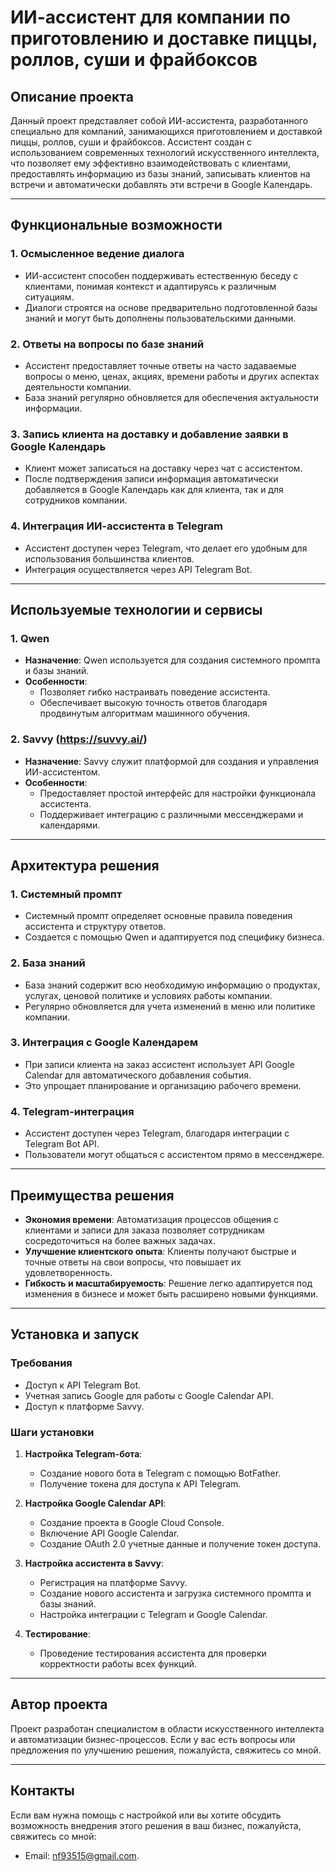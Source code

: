 # ИИ-ассистент для компании по приготовлению и доставке пиццы, роллов, суши и фрайбоксов

## Описание проекта

Данный проект представляет собой ИИ-ассистента, разработанного специально для компаний, занимающихся приготовлением и доставкой пиццы, роллов, суши и фрайбоксов. Ассистент создан с использованием современных технологий искусственного интеллекта, что позволяет ему эффективно взаимодействовать с клиентами, предоставлять информацию из базы знаний, записывать клиентов на встречи и автоматически добавлять эти встречи в Google Календарь.

---

## Функциональные возможности

### 1. **Осмысленное ведение диалога**
   - ИИ-ассистент способен поддерживать естественную беседу с клиентами, понимая контекст и адаптируясь к различным ситуациям.
   - Диалоги строятся на основе предварительно подготовленной базы знаний и могут быть дополнены пользовательскими данными.

### 2. **Ответы на вопросы по базе знаний**
   - Ассистент предоставляет точные ответы на часто задаваемые вопросы о меню, ценах, акциях, времени работы и других аспектах деятельности компании.
   - База знаний регулярно обновляется для обеспечения актуальности информации.

### 3. **Запись клиента на доставку и добавление заявки в Google Календарь**
   - Клиент может записаться на доставку через чат с ассистентом.
   - После подтверждения записи информация автоматически добавляется в Google Календарь как для клиента, так и для сотрудников компании.

### 4. **Интеграция ИИ-ассистента в Telegram**
   - Ассистент доступен через Telegram, что делает его удобным для использования большинства клиентов.
   - Интеграция осуществляется через API Telegram Bot.

---

## Используемые технологии и сервисы

### 1. **Qwen**
   - **Назначение**: Qwen используется для создания системного промпта и базы знаний.
   - **Особенности**:
     - Позволяет гибко настраивать поведение ассистента.
     - Обеспечивает высокую точность ответов благодаря продвинутым алгоритмам машинного обучения.

### 2. **Savvy (https://suvvy.ai/)**
   - **Назначение**: Savvy служит платформой для создания и управления ИИ-ассистентом.
   - **Особенности**:
     - Предоставляет простой интерфейс для настройки функционала ассистента.
     - Поддерживает интеграцию с различными мессенджерами и календарями.

---

## Архитектура решения

### 1. **Системный промпт**
   - Системный промпт определяет основные правила поведения ассистента и структуру ответов.
   - Создается с помощью Qwen и адаптируется под специфику бизнеса.

### 2. **База знаний**
   - База знаний содержит всю необходимую информацию о продуктах, услугах, ценовой политике и условиях работы компании.
   - Регулярно обновляется для учета изменений в меню или политике компании.

### 3. **Интеграция с Google Календарем**
   - При записи клиента на заказ ассистент использует API Google Calendar для автоматического добавления события.
   - Это упрощает планирование и организацию рабочего времени.

### 4. **Telegram-интеграция**
   - Ассистент доступен через Telegram, благодаря интеграции с Telegram Bot API.
   - Пользователи могут общаться с ассистентом прямо в мессенджере.

---

## Преимущества решения

- **Экономия времени**: Автоматизация процессов общения с клиентами и записи для заказа позволяет сотрудникам сосредоточиться на более важных задачах.
- **Улучшение клиентского опыта**: Клиенты получают быстрые и точные ответы на свои вопросы, что повышает их удовлетворенность.
- **Гибкость и масштабируемость**: Решение легко адаптируется под изменения в бизнесе и может быть расширено новыми функциями.

---

## Установка и запуск

### Требования
- Доступ к API Telegram Bot.
- Учетная запись Google для работы с Google Calendar API.
- Доступ к платформе Savvy.

### Шаги установки
1. **Настройка Telegram-бота**:
   - Создание нового бота в Telegram с помощью BotFather.
   - Получение токена для доступа к API Telegram.

2. **Настройка Google Calendar API**:
   - Создание проекта в Google Cloud Console.
   - Включение API Google Calendar.
   - Создание OAuth 2.0 учетные данные и получение токен доступа.

3. **Настройка ассистента в Savvy**:
   - Регистрация на платформе Savvy.
   - Создание нового ассистента и загрузка системного промпта и базы знаний.
   - Настройка интеграции с Telegram и Google Calendar.

4. **Тестирование**:
   - Проведение тестирования ассистента для проверки корректности работы всех функций.

---


## Автор проекта

Проект разработан  специалистом в области искусственного интеллекта и автоматизации бизнес-процессов. Если у вас есть вопросы или предложения по улучшению решения, пожалуйста, свяжитесь со мной.

---


## Контакты

Если вам нужна помощь с настройкой или вы хотите обсудить возможность внедрения этого решения в ваш бизнес, пожалуйста, свяжитесь со мной:

- Email: nf93515@gmail.com.
